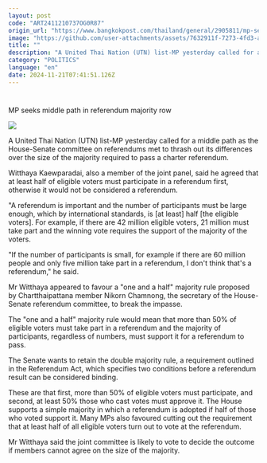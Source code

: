 ```yaml
---
layout: post
code: "ART2411210737OG0R87"
origin_url: "https://www.bangkokpost.com/thailand/general/2905811/mp-seeks-middle-path-in-referendum-majority-row"
image: "https://github.com/user-attachments/assets/7632911f-7273-4fd3-ac98-e2c67914227a"
title: ""
description: "A United Thai Nation (UTN) list-MP yesterday called for a middle path as the House-Senate committee on referendums met to thrash out its differences over the size of the majority required to pass a charter referendum."
category: "POLITICS"
language: "en"
date: 2024-11-21T07:41:51.126Z
---
```


# 

MP seeks middle path in referendum majority row

![](https://github.com/user-attachments/assets/59a92e28-f85d-49af-a4a1-c5ede9fac0bc)

A United Thai Nation (UTN) list-MP yesterday called for a middle path as the House-Senate committee on referendums met to thrash out its differences over the size of the majority required to pass a charter referendum.

Witthaya Kaewparadai, also a member of the joint panel, said he agreed that at least half of eligible voters must participate in a referendum first, otherwise it would not be considered a referendum.

"A referendum is important and the number of participants must be large enough, which by international standards, is \[at least\] half \[the eligible voters\]. For example, if there are 42 million eligible voters, 21 million must take part and the winning vote requires the support of the majority of the voters.

"If the number of participants is small, for example if there are 60 million people and only five million take part in a referendum, I don't think that's a referendum," he said.

Mr Witthaya appeared to favour a "one and a half" majority rule proposed by Chartthaipattana member Nikorn Chamnong, the secretary of the House-Senate referendum committee, to break the impasse.

The "one and a half" majority rule would mean that more than 50% of eligible voters must take part in a referendum and the majority of participants, regardless of numbers, must support it for a referendum to pass.

The Senate wants to retain the double majority rule, a requirement outlined in the Referendum Act, which specifies two conditions before a referendum result can be considered binding.

These are that first, more than 50% of eligible voters must participate, and second, at least 50% those who cast votes must approve it. The House supports a simple majority in which a referendum is adopted if half of those who voted support it. Many MPs also favoured cutting out the requirement that at least half of all eligible voters turn out to vote at the referendum.

Mr Witthaya said the joint committee is likely to vote to decide the outcome if members cannot agree on the size of the majority.